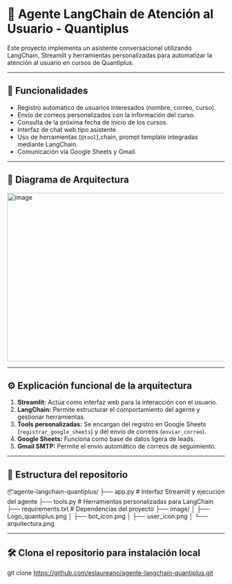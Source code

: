 # 🤖 Agente LangChain de Atención al Usuario - Quantiplus

Este proyecto implementa un asistente conversacional utilizando LangChain, Streamlit y herramientas personalizadas para automatizar la atención al usuario en cursos de Quantiplus.

---

## 🚀 Funcionalidades

- Registro automático de usuarios interesados (nombre, correo, curso).
- Envío de correos personalizados con la información del curso.
- Consulta de la próxima fecha de inicio de los cursos.
- Interfaz de chat web tipo asistente.
- Uso de herramientas (`@tool`),chain, prompt template integradas mediante LangChain.
- Comunicación vía Google Sheets y Gmail.

---

## 🧭 Diagrama de Arquitectura

<img width="631" height="390" alt="image" src="https://github.com/user-attachments/assets/82d8f96a-ef80-4672-9746-8d4bd7232ae7" />


---

## ⚙️ Explicación funcional de la arquitectura

1. **Streamlit:** Actúa como interfaz web para la interacción con el usuario.
2. **LangChain:** Permite estructurar el comportamiento del agente y gestionar herramientas.
3. **Tools personalizadas:** Se encargan del registro en Google Sheets (`registrar_google_sheets`) y del envío de correos (`enviar_correo`).
4. **Google Sheets:** Funciona como base de datos ligera de leads.
5. **Gmail SMTP:** Permite el envío automático de correos de seguimiento.

---

## 📁 Estructura del repositorio

📦agente-langchain-quantiplus/
├── app.py # Interfaz Streamlit y ejecución del agente
├── tools.py # Herramientas personalizadas para LangChain
├── requirements.txt # Dependencias del proyecto
├── image/
│ ├── Logo_quantiplus.png
│ ├── bot_icon.png
│ ├── user_icon.png
│ └── arquitectura.png

---

## 🛠 Clona el repositorio para instalación local
git clone https://github.com/eslaureano/agente-langchain-quantiplus.git

